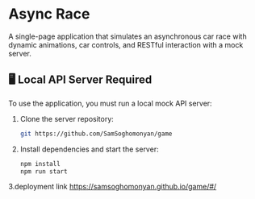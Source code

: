 # Async Race

A single-page application that simulates an asynchronous car race with dynamic animations, car controls, and RESTful interaction with a mock server.

## 🖥️ Local API Server Required

To use the application, you must run a local mock API server:

1. Clone the server repository:

   ```bash
   git https://github.com/SamSoghomonyan/game
   ```

2. Install dependencies and start the server:

   ```bash
   npm install
   npm run start
   ```
   
3.deployment link
    https://samsoghomonyan.github.io/game/#/